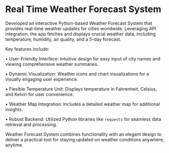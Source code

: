 # Real Time Weather Forecast System































































































































Developed an interactive Python-based Weather Forecast System that provides real-time weather updates for cities worldwide. Leveraging API integration, the app fetches and displays crucial weather data, including temperature, humidity, air quality, and a 5-day forecast.































































































































































































Key features include:































































• User-Friendly Interface: Intuitive design for easy input of city names and viewing comprehensive weather summaries.































































• Dynamic Visualization: Weather icons and chart visualizations for a visually engaging user experience.































































• Flexible Temperature Unit: Displays temperature in Fahrenheit, Celsius, and Kelvin for user convenience.































































• Weather Map Integration: Includes a detailed weather map for additional insights.































































• Robust Backend: Utilized Python libraries like `requests` for seamless data retrieval and processing.































































































































Weather Forecast System combines functionality with an elegant design to deliver a practical tool for staying updated on weather conditions anywhere, anytime.


